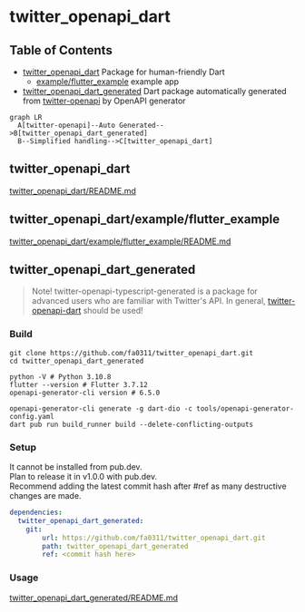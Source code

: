 # twitter_openapi_dart

## Table of Contents

- [twitter_openapi_dart](./twitter_openapi_dart) Package for human-friendly Dart
  - [example/flutter_example](./twitter_openapi_dart/example/flutter_example) example app
- [twitter_openapi_dart_generated](./twitter_openapi_dart_generated) Dart package automatically generated from [twitter-openapi](https://github.com/fa0311/twitter-openapi) by OpenAPI generator

```mermaid
graph LR
  A[twitter-openapi]--Auto Generated-->B[twitter_openapi_dart_generated]
  B--Simplified handling-->C[twitter_openapi_dart]
```

## twitter_openapi_dart

[twitter_openapi_dart/README.md](./twitter_openapi_dart/README.md)

## twitter_openapi_dart/example/flutter_example

[twitter_openapi_dart/example/flutter_example/README.md](./twitter_openapi_dart/example/flutter_example/README.md)

## twitter_openapi_dart_generated

> Note! twitter-openapi-typescript-generated is a package for advanced users who are familiar with Twitter's API. In general, [twitter-openapi-dart](./twitter-openapi-dart) should be used!

### Build

```shell
git clone https://github.com/fa0311/twitter_openapi_dart.git
cd twitter_openapi_dart_generated
```

```shell
python -V # Python 3.10.8
flutter --version # Flutter 3.7.12
openapi-generator-cli version # 6.5.0
```

```shell
openapi-generator-cli generate -g dart-dio -c tools/openapi-generator-config.yaml
dart pub run build_runner build --delete-conflicting-outputs
```

### Setup

It cannot be installed from pub.dev.  
Plan to release it in v1.0.0 with pub.dev.  
Recommend adding the latest commit hash after #ref as many destructive changes are made.

```yaml
dependencies:
  twitter_openapi_dart_generated:
    git:
        url: https://github.com/fa0311/twitter_openapi_dart.git
        path: twitter_openapi_dart_generated
        ref: <commit hash here>
```

### Usage

[twitter_openapi_dart_generated/README.md](./twitter_openapi_dart_generated/README.md)
